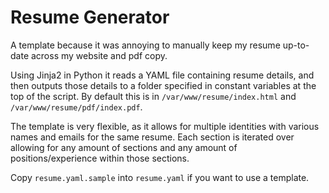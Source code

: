 # Resume Generator
A template because it was annoying to manually keep my resume up-to-date across my website and pdf copy.

Using Jinja2 in Python it reads a YAML file containing resume details, and then outputs those details to a folder specified in constant variables at the top of the script.  By default this is in `/var/www/resume/index.html` and `/var/www/resume/pdf/index.pdf`.

The template is very flexible, as it allows for multiple identities with various names and emails for the same resume.  Each section is iterated over allowing for any amount of sections and any amount of positions/experience within those sections.

Copy `resume.yaml.sample` into `resume.yaml` if you want to use a template.